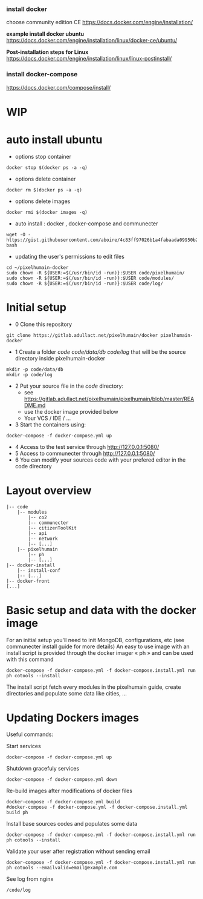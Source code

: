 ### install docker
choose community edition CE
https://docs.docker.com/engine/installation/

**example install docker ubuntu**
https://docs.docker.com/engine/installation/linux/docker-ce/ubuntu/

**Post-installation steps for Linux**
https://docs.docker.com/engine/installation/linux/linux-postinstall/

### install docker-compose
https://docs.docker.com/compose/install/

# WIP

# auto install ubuntu

* options stop container
```
docker stop $(docker ps -a -q)
```
* options delete container
```
docker rm $(docker ps -a -q)
```
* options delete images
```
docker rmi $(docker images -q)
```

* auto install : docker , docker-compose and communecter
```
wget -O - https://gist.githubusercontent.com/aboire/4c83ff97026b1a4fabaada09950b2fc8/raw/install.sh| bash
```
* updating the user's permissions to edit files
```
cd ~/pixelhumain-docker
sudo chown -R ${USER:=$(/usr/bin/id -run)}:$USER code/pixelhumain/
sudo chown -R ${USER:=$(/usr/bin/id -run)}:$USER code/modules/
sudo chown -R ${USER:=$(/usr/bin/id -run)}:$USER code/log/
```
# Initial setup
* 0 Clone this repository
```
git clone https://gitlab.adullact.net/pixelhumain/docker pixelhumain-docker
```
* 1 Create a folder *code* *code/data/db* *code/log* that will be the source directory inside pixelhumain-docker
```
mkdir -p code/data/db
mkdir -p code/log
```
* 2 Put your source file in the *code* directory:
    - see https://gitlab.adullact.net/pixelhumain/pixelhumain/blob/master/README.md
    - use the docker image provided below
    - Your VCS / IDE / ...
* 3 Start the containers using:
```
docker-compose -f docker-compose.yml up
```
* 4 Access to the test service through http://127.0.0.1:5080/
* 5 Access to communecter through http://127.0.0.1:5080/
* 6 You can modify your sources code with your prefered editor in the code directory

# Layout overview

```
|-- code
    |-- modules
        |-- co2
        |-- communecter
        |-- citizenToolKit
        |-- api
        |-- network
        |-- [...]
    |-- pixelhumain
        |-- ph
        |-- [...]
|-- docker-install
    |-- install-conf
    |-- [...]
|-- docker-front
[...]
```

# Basic setup and data with the docker image
  For an initial setup you'll need to init MongoDB, configurations, etc (see
  communecter install guide for more details)
  An easy to use image with an install script is provided through the docker
  imager « ph » and can be used with this command
```
docker-compose -f docker-compose.yml -f docker-compose.install.yml run ph cotools --install
```
  The install script fetch every modules in the pixelhumain guide, create directories
  and populate some data like cities, ...

# Updating Dockers images
Useful commands:

Start services
```
docker-compose -f docker-compose.yml up
```
Shutdown gracefuly services
```
docker-compose -f docker-compose.yml down
```
Re-build images after modifications of docker files
```
docker-compose -f docker-compose.yml build
#docker-compose -f docker-compose.yml -f docker-compose.install.yml build ph
```
Install base sources codes and populates some data
```
docker-compose -f docker-compose.yml -f docker-compose.install.yml run ph cotools --install
```
Validate your user after registration without sending email
```
docker-compose -f docker-compose.yml -f docker-compose.install.yml run ph cotools --emailvalid=email@example.com 
```
See log from nginx
```
/code/log
```
